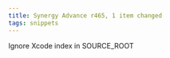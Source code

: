 ```yaml
---
title: Synergy Advance r465, 1 item changed
tags: snippets
---
```


Ignore Xcode index in SOURCE_ROOT
